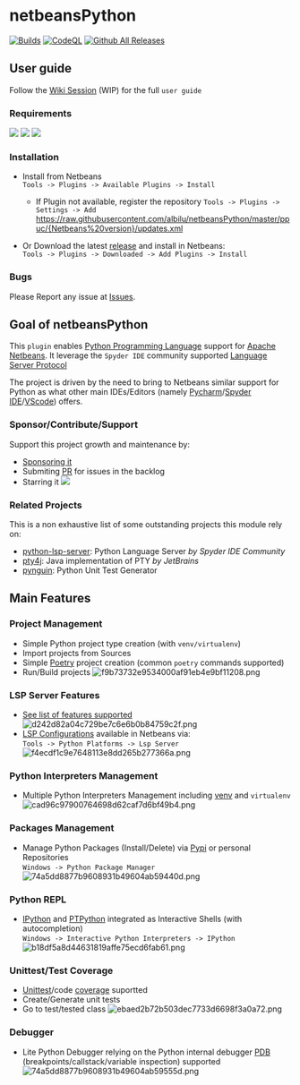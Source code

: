 # netbeansPython

[![Builds](https://github.com/albilu/netbeansPython/actions/workflows/builds.yml/badge.svg?branch=master)](https://github.com/albilu/netbeansPython/actions/workflows/builds.yml) [![CodeQL](https://github.com/albilu/netbeansPython/actions/workflows/codeql.yml/badge.svg?branch=master)](https://github.com/albilu/netbeansPython/actions/workflows/codeql.yml) [![Github All Releases](https://img.shields.io/github/downloads/albilu/netbeansPython/total.svg)]()

## User guide

Follow the [Wiki Session](https://github.com/albilu/netbeansPython/wiki) (WIP) for the full `user guide`

### Requirements

[![](https://img.shields.io/badge/Python-3.8+-green)]() [![](https://img.shields.io/badge/JDK-11+-green)]() [![](https://img.shields.io/badge/Netbeans-13+-green)]()

### Installation

-   Install from Netbeans \
     `Tools -> Plugins -> Available Plugins -> Install`

    -   If Plugin not available, register the repository
        `Tools -> Plugins -> Settings -> Add`
        https://raw.githubusercontent.com/albilu/netbeansPython/master/ppuc/{Netbeans%20version}/updates.xml

-   Or Download the latest [release](https://github.com/albilu/netbeansPython/releases) and install in Netbeans: \
     `Tools -> Plugins -> Downloaded -> Add Plugins -> Install`

### Bugs

Please Report any issue at [Issues](https://github.com/albilu/netbeansPython/issues).

## Goal of netbeansPython

This `plugin` enables [Python Programming Language](https://www.python.org/about/) support for [Apache Netbeans](https://netbeans.apache.org/).
It leverage the `Spyder IDE` community supported [Language Server Protocol](https://github.com/python-lsp/python-lsp-server)

The project is driven by the need to bring to Netbeans similar support for Python as what other main IDEs/Editors (namely [Pycharm](https://www.jetbrains.com/fr-fr/pycharm/)/[Spyder IDE](https://www.spyder-ide.org/)/[VScode](https://code.visualstudio.com/docs/languages/python)) offers.

### Sponsor/Contribute/Support

Support this project growth and maintenance by:

-   [Sponsoring it](https://github.com/sponsors/albilu)
-   Submiting [PR](https://github.com/albilu/netbeansPython/pulls) for issues in the backlog
-   Starring it [![](https://img.shields.io/github/stars/albilu/netbeansPython)]()

### Related Projects

This is a non exhaustive list of some outstanding projects this module rely on:

-   [python-lsp-server](https://github.com/python-lsp/python-lsp-server): Python Language Server _by Spyder IDE Community_
-   [pty4j](https://github.com/JetBrains/pty4j): Java implementation of PTY _by JetBrains_
-   [pynguin](https://github.com/se2p/pynguin): Python Unit Test Generator

## Main Features

### Project Management

-   Simple Python project type creation (with `venv/virtualenv`)
-   Import projects from Sources
-   Simple [Poetry](https://python-poetry.org/) project creation (common `poetry` commands supported)
-   Run/Build projects
    ![f9b73732e9534000af91eb4e9bf11208.png](_resources/f9b73732e9534000af91eb4e9bf11208.png)

### LSP Server Features

-   [See list of features supported](https://github.com/python-lsp/python-lsp-server#lsp-server-features)
    ![d242d82a04c729be7c6e6b0b84759c2f.png](_resources/d242d82a04c729be7c6e6b0b84759c2f.png)
-   [LSP Configurations](https://github.com/python-lsp/python-lsp-server#configuration) available in Netbeans via: \
     `Tools -> Python Platforms -> Lsp Server`
    ![f4ecdf1c9e7648113e8dd265b277366a.png](_resources/f4ecdf1c9e7648113e8dd265b277366a.png)

### Python Interpreters Management

-   Multiple Python Interpreters Management including [venv](https://docs.python.org/3/library/venv.html#venv-def) and `virtualenv`
    ![cad96c97900764698d62caf7d6bf49b4.png](_resources/cad96c97900764698d62caf7d6bf49b4.png)

### Packages Management

-   Manage Python Packages (Install/Delete) via [Pypi](https://pypi.org/) or personal Repositories \
     `Windows -> Python Package Manager`
    ![74a5dd8877b9608931b49604ab59440d.png](_resources/74a5dd8877b9608931b49604ab59440d.png)

### Python REPL

-   [IPython](https://github.com/ipython/ipython) and [PTPython](https://github.com/prompt-toolkit/ptpython) integrated as Interactive Shells (with autocompletion) \
     `Windows -> Interactive Python Interpreters -> IPython`
    ![b18df5a8d44631819affe75ecd6fab61.png](_resources/b18df5a8d44631819affe75ecd6fab61.png)

### Unittest/Test Coverage

-   [Unittest](https://docs.python.org/3/library/unittest.html)/code [coverage](https://coverage.readthedocs.io/en/7.2.2/#) suportted
-   Create/Generate unit tests
-   Go to test/tested class
    ![ebaed2b72b503dec7733d6698f3a0a72.png](_resources/ebaed2b72b503dec7733d6698f3a0a72.png)

### Debugger

-   Lite Python Debugger relying on the Python internal debugger [PDB](https://docs.python.org/3/library/pdb.html) (breakpoints/callstack/variable inspection) supported
    ![74a5dd8877b9608931b49604ab59555d.png](_resources/74a5dd8877b9608931b49604ab59555d.png)
